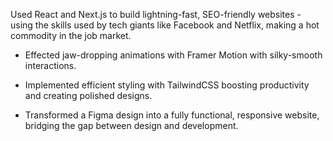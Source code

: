 Used React and Next.js to build lightning-fast, SEO-friendly websites - using the skills used by tech giants like Facebook and Netflix, making a hot commodity in the job market.

- Effected jaw-dropping animations with Framer Motion with silky-smooth interactions.

- Implemented efficient styling with TailwindCSS boosting productivity and creating polished designs.

- Transformed a Figma design into a fully functional, responsive website, bridging the gap between design and development.
